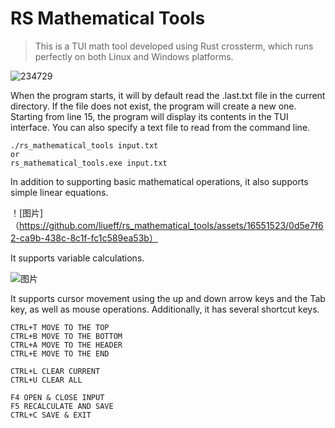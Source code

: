 # RS Mathematical Tools

>   This is a TUI math tool developed using Rust crossterm, which runs perfectly on both Linux and Windows platforms.

![234729](https://github.com/liueff/rs_mathematical_tools/assets/16551523/8ebe653f-0031-4c5f-af4d-d876e7295074)

When the program starts, it will by default read the .last.txt file in the current directory. If the file does not exist, the program will create a new one. Starting from line 15, the program will display its contents in the TUI interface. You can also specify a text file to read from the command line.

```
./rs_mathematical_tools input.txt
or
rs_mathematical_tools.exe input.txt
```

In addition to supporting basic mathematical operations, it also supports simple linear equations.

！[图片]（https://github.com/liueff/rs_mathematical_tools/assets/16551523/0d5e7f62-ca9b-438c-8c1f-fc1c589ea53b）

It supports variable calculations.

![图片](https://github.com/liueff/rs_mathematical_tools/assets/16551523/9ae7dade-a23f-4bad-b0b4-ac46cabe5990)

It supports cursor movement using the up and down arrow keys and the Tab key, as well as mouse operations. Additionally, it has several shortcut keys.

```
CTRL+T MOVE TO THE TOP
CTRL+B MOVE TO THE BOTTOM
CTRL+A MOVE TO THE HEADER
CTRL+E MOVE TO THE END

CTRL+L CLEAR CURRENT
CTRL+U CLEAR ALL

F4 OPEN & CLOSE INPUT
F5 RECALCULATE AND SAVE
CTRL+C SAVE & EXIT
```
